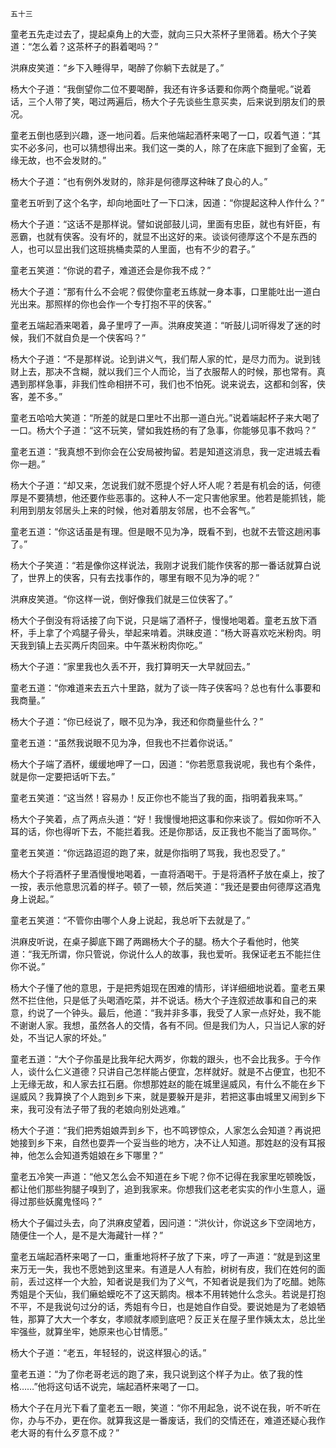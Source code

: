     五十三 

   童老五先走过去了，提起桌角上的大壶，就向三只大茶杯子里筛着。杨大个子笑道：“怎么着？这茶杯子的斟着喝吗？”

   洪麻皮笑道：“乡下入睡得早，喝醉了你躺下去就是了。”

   杨大个子道：“我倒望你二位不要喝醉，我还有许多话要和你两个商量呢。”说着话，三个人带了笑，喝过两遍后，杨大个子先谈些生意买卖，后来说到朋友们的景况。

   童老五倒也感到兴趣，逐一地问着。后来他端起酒杯来喝了一口，叹着气道：“其实不必多问，也可以猜想得出来。我们这一类的人，除了在床底下掘到了金窖，无缘无故，也不会发财的。”

   杨大个子道：“也有例外发财的，除非是何德厚这种昧了良心的人。”

   童老五听到了这个名字，却向地面吐了一下口沫，因道：“你提起这种人作什么？”

   杨大个子道：“这话不是那样说。譬如说部鼓儿词，里面有忠臣，就也有奸臣，有恶霸，也就有侠客。没有坏的，就显不出这好的来。谈谈何德厚这个不是东西的人，也可以显出我们这班挑桶卖菜的人里面，也有不少的君子。”

   童老五笑道：“你说的君子，难道还会是你我不成？”

   杨大个子道：“那有什么不会呢？假使你童老五练就一身本事，口里能吐出一道白光出来。那照样的你也会作一个专打抱不平的侠客。”

   童老五端起酒来喝着，鼻子里哼了一声。洪麻皮笑道：“听鼓儿词听得发了迷的时候，我们不就自负是一个侠客吗？”

   杨大个子道：“不是那样说。论到讲义气，我们帮人家的忙，是尽力而为。说到钱财上去，那决不含糊，就以我们三个人而论，当了衣服帮人的时候，那也常有。真遇到那样急事，非我们性命相拼不可，我们也不怕死。说来说去，这都和剑客，侠客，差不多。”

   童老五哈哈大笑道：“所差的就是口里吐不出那一道白光。”说着端起杯子来大喝了一口。杨大个子道：“这不玩笑，譬如我姓杨的有了急事，你能够见事不救吗？”

   童老五道：“我真想不到你会在公安局被拘留。若是知道这消息，我一定进城去看你一趟。”

   杨大个子道：“却又来，怎说我们就不愿提个好人坏人呢？若是有机会的话，何德厚是不要猜想，他还要作些恶事的。这种人不一定只害他家里。他若是能抓钱，能利用到朋友邻居头上来的时候，他对着朋友邻居，也不会客气。”

   童老五道：“你这话虽是有理。但是眼不见为净，既看不到，也就不去管这趟闲事了。”

   杨大个子笑道：“若是像你这样说法，我刚才说我们能作侠客的那一番话就算白说了，世界上的侠客，只有去找事作的，哪里有眼不见为净的呢？”

   洪麻皮笑道。“你这样一说，倒好像我们就是三位侠客了。”

   杨大个子倒没有将话接了向下说，只是端了酒杯子，慢慢地喝着。童老五放下酒杯，手上拿了个鸡腿子骨头，举起来啃着。洪昧皮道：“杨大哥喜欢吃米粉肉。明天我到镇上去买两斤肉回来。中午蒸米粉肉你吃。”

   杨大个子道：“家里我也久丢不开，我打算明天一大早就回去。”

   童老五道：“你难道来去五六十里路，就为了谈一阵子侠客吗？总也有什么事要和我商量。”

   杨大个子道：“你已经说了，眼不见为净，我还和你商量些什么？”

   童老五道：“虽然我说眼不见为净，但我也不拦着你说话。”

   杨大个子端了酒杯，缓缓地呷了一口，因道：“你若愿意我说呢，我也有个条件，就是你一定要把话听下去。”

   童老五笑道：“这当然！容易办！反正你也不能当了我的面，指明着我来骂。”

   杨大个子笑着，点了两点头道：“好！我慢慢地把这事和你来谈了。假如你听不入耳的话，你也得听下去，不能拦着我。还是你那话，反正我也不能当了面骂你。”

   童老五笑道：“你远路迢迢的跑了来，就是你指明了骂我，我也忍受了。”

   杨大个子将酒杯子里酒慢慢地喝着，一直将酒喝干。于是将酒杯子放在桌上，按了一按，表示他意思沉着的样子。顿了一顿，然后笑道：“我还是要由何德厚这酒鬼身上说起。”

   童老五笑道：“不管你由哪个人身上说起，我总听下去就是了。”

   洪麻皮听说，在桌子脚底下踢了两踢杨大个子的腿。杨大个子看他时，他笑道：“我无所谓，你只管说，你说什么人的故事，我也爱听。我保证老五不能拦住你不说。”

   杨大个子懂了他的意思，于是把秀姐现在困难的情形，详详细细地说着。童老五果然不拦住他，只是低了头喝酒吃菜，并不说话。杨大个子连叙述故事和自己的来意，约说了一个钟头。最后，他道：“我并非多事，我受了人家一点好处，我不能不谢谢人家。我想，虽然各人的交情，各有不同。但是我们为人，只当记人家的好处，不当记人家的坏处。”

   童老五道：“大个子你虽是比我年纪大两岁，你栽的跟头，也不会比我多。于今作人，谈什么仁义道德？只讲自己怎样能占便宜，怎样就好。就是不占便宜，也犯不上无缘无故，和人家去扛石磨。你想那姓赵的能在城里逞威风，有什么不能在乡下逞威风？我算换了个人跑到乡下来，就是要躲开是非，若把这事由城里又闹到乡下来，我可没有法子带了我的老娘向别处逃难。”

   杨大个子道：“我们把秀姐娘弄到乡下，也不鸣锣惊众，人家怎么会知道？再说把她接到乡下来，自然也耍弄一个妥当些的地方，决不让人知道。那姓赵的没有耳报神，他怎么会知道秀姐娘在乡下哪里？”

   童老五冷笑一声道：“他又怎么会不知道在乡下呢？你不记得在我家里吃顿晚饭，都让他们那些狗腿子嗅到了，追到我家来。你想我们这老老实实的作小生意人，逼得过那些妖魔鬼怪吗？”

   杨大个子偏过头去，向了洪麻皮望着，因问道：“洪伙计，你说这乡下空阔地方，随便住一个人，是不是大海藏针一样？”

   童老五端起酒杯来喝了一口，重重地将杯子放了下来，哼了一声道：“就是到这里来万无一失，我也不愿她到这里来。有道是人人有脸，树树有皮，我们在姓何的面前，丢过这样一个大脸，知者说是我们为了义气，不知者说是我们为了吃醋。她陈秀姐是个天仙，我们癞蛤蟆吃不了这天鹅肉。根本不用转她什么念头。若说是打抱不平，不是我说句过分的话，秀姐有今日，也是她自作自受。要说她是为了老娘牺牲，那算了大大一个孝女，孝顺就孝顺到底吧？反正关在屋子里作姨太太，总比坐牢强些，就算坐牢，她原来也心甘情愿。”

   杨大个子道：“老五，年轻轻的，说这样狠心的话。”

   童老五道：“为了你老哥老远的跑了来，我只说到这个样子为止。依了我的性格……”他将这句话不说完，端起酒杯来喝了一口。

   杨大个子在月光下看了童老五一眼，笑道：“你不用起急，说不说在我，听不听在你，办与不办，更在你。就算我这是一番废话，我们的交情还在，难道还疑心我作老大哥的有什么歹意不成？”

